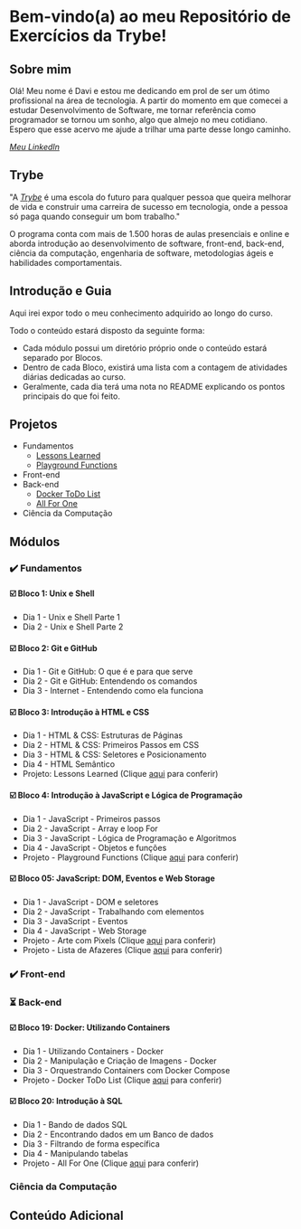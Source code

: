 # Bem-vindo(a) ao meu Repositório de Exercícios da Trybe!

## Sobre mim

Olá! Meu nome é Davi e estou me dedicando em prol de ser um ótimo profissional na área de tecnologia. A partir do momento em que comecei a estudar Desenvolvimento de Software,  me tornar referência como programador se tornou um sonho, algo que almejo no meu cotidiano. Espero que esse acervo me ajude a trilhar uma parte desse longo caminho.

_[Meu LinkedIn](https://www.linkedin.com/in/dvfreitas/)_

## Trybe

"A _[Trybe](https://www.betrybe.com)_ é uma escola do futuro para qualquer pessoa que queira melhorar de vida e construir uma carreira de sucesso em tecnologia, onde a pessoa só paga quando conseguir um bom trabalho."

O programa conta com mais de 1.500 horas de aulas presenciais e online e aborda introdução ao desenvolvimento de software, front-end, back-end, ciência da computação, engenharia de software, metodologias ágeis e habilidades comportamentais.

## Introdução e Guia

Aqui irei expor todo o meu conhecimento adquirido ao longo do curso.

Todo o conteúdo estará disposto da seguinte forma:
  * Cada módulo possui um diretório próprio onde o conteúdo estará separado por Blocos.
  * Dentro de cada Bloco, existirá uma lista com a contagem de atividades diárias dedicadas ao curso.
  * Geralmente, cada dia terá uma nota no README explicando os pontos principais do que foi feito.

## Projetos
  
  - Fundamentos
      - [Lessons Learned](https://github.com/davifreitas1/sd-017-project-lessons-learned)
      - [Playground Functions](https://github.com/davifreitas1/sd-17-playground-functions)
  - Front-end
  - Back-end
      - [Docker ToDo List]()
      - [All For One]()
  - Ciência da Computação

## Módulos

### ✔️ Fundamentos
  
  #### ☑️ Bloco 1: Unix e Shell
  * Dia 1 - Unix e Shell Parte 1
  * Dia 2 - Unix e Shell Parte 2
  
  #### ☑️ Bloco 2: Git e GitHub
  * Dia 1 - Git e GitHub: O que é e para que serve
  * Dia 2 - Git e GitHub: Entendendo os comandos
  * Dia 3 - Internet - Entendendo como ela funciona
  
  #### ☑️ Bloco 3: Introdução à HTML e CSS
  * Dia 1 - HTML & CSS: Estruturas de Páginas
  * Dia 2 - HTML & CSS: Primeiros Passos em CSS
  * Dia 3 - HTML & CSS: Seletores e Posicionamento
  * Dia 4 - HTML Semântico
  * Projeto: Lessons Learned (Clique [aqui](https://github.com/davifreitas1/sd-017-project-lessons-learned) para conferir)
  
  #### ☑️ Bloco 4: Introdução à JavaScript e Lógica de Programação
  * Dia 1 - JavaScript - Primeiros passos
  * Dia 2 - JavaScript - Array e loop For
  * Dia 3 - JavaScript - Lógica de Programação e Algoritmos
  * Dia 4 - JavaScript - Objetos e funções
  * Projeto - Playground Functions (Clique [aqui](https://github.com/davifreitas1/sd-17-playground-functions) para conferir)
  
  #### ☑️ Bloco 05: JavaScript: DOM, Eventos e Web Storage
  * Dia 1 - JavaScript - DOM e seletores
  * Dia 2 - JavaScript - Trabalhando com elementos
  * Dia 3 - JavaScript - Eventos
  * Dia 4 - JavaScript - Web Storage
  * Projeto - Arte com Pixels (Clique [aqui]() para conferir)
  * Projeto - Lista de Afazeres (Clique [aqui]() para conferir)
  
### ✔️ Front-end

### :hourglass_flowing_sand: Back-end
  
  #### ☑️ Bloco 19: Docker: Utilizando Containers
  * Dia 1 - Utilizando Containers - Docker
  * Dia 2 - Manipulação e Criação de Imagens - Docker
  * Dia 3 - Orquestrando Containers com Docker Compose
  * Projeto - Docker ToDo List (Clique [aqui]() para conferir)
  
  #### ☑️ Bloco 20: Introdução à SQL
  * Dia 1 - Bando de dados SQL
  * Dia 2 - Encontrando dados em um Banco de dados
  * Dia 3 - Filtrando de forma específica
  * Dia 4 - Manipulando tabelas
  * Projeto - All For One (Clique [aqui]() para conferir)

### Ciência da Computação

## Conteúdo Adicional ##
